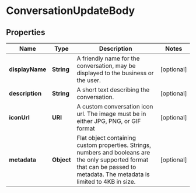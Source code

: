 

# ConversationUpdateBody


## Properties

| Name | Type | Description | Notes |
|------------ | ------------- | ------------- | -------------|
|**displayName** | **String** | A friendly name for the conversation, may be displayed to the business or the user.  |  [optional] |
|**description** | **String** | A short text describing the conversation. |  [optional] |
|**iconUrl** | **URI** | A custom conversation icon url. The image must be in either JPG, PNG, or GIF format |  [optional] |
|**metadata** | **Object** | Flat object containing custom properties. Strings, numbers and booleans  are the only supported format that can be passed to metadata. The metadata is limited to 4KB in size.  |  [optional] |



